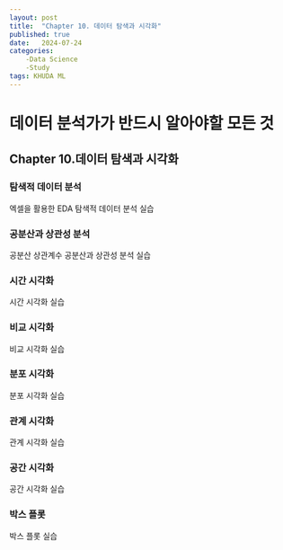 ```yaml
---
layout: post
title:  "Chapter 10. 데이터 탐색과 시각화"
published: true
date:   2024-07-24 
categories:
    -Data Science
    -Study
tags: KHUDA ML
---
```

# 데이터 분석가가 반드시 알아야할 모든 것
## Chapter 10.데이터 탐색과 시각화
### 탐색적 데이터 분석
엑셀을 활용한 EDA
탐색적 데이터 분석 실습
### 공분산과 상관성 분석
공분산
상관계수
공분산과 상관성 분석 실습
### 시간 시각화
시간 시각화 실습
### 비교 시각화
비교 시각화 실습
### 분포 시각화
분포 시각화 실습
### 관계 시각화
관계 시각화 실습
### 공간 시각화
공간 시각화 실습
### 박스 플롯
박스 플롯 실습